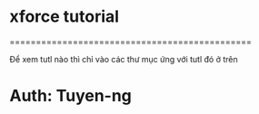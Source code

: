# xforce tutorial
==============================================

Để xem tutl nào thì chỉ vào các thư mục ứng với tutl đó ở trên


# Auth: Tuyen-ng